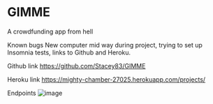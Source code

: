 # GIMME

A crowdfunding app from hell

Known bugs 
New computer mid way during project, trying to set up Insomnia tests, links to Github and Heroku.

Github link
https://github.com/Stacey83/GIMME

Heroku link
https://mighty-chamber-27025.herokuapp.com/projects/

Endpoints
![image](https://user-images.githubusercontent.com/86651649/134754841-b8db9c03-ec10-42c6-9e18-eb06dd6fb7e4.png)

